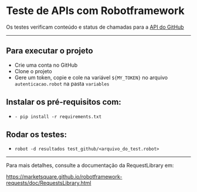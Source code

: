 # Teste de APIs com Robotframework

Os testes verificam conteúdo e status de chamadas para a [API do GitHub](https://docs.github.com/pt/rest)

***
## Para executar o projeto 
* Crie uma conta no GitHub
* Clone o projeto
* Gere um token, copie e cole na variável `${MY_TOKEN}` no arquivo `autenticacao.robot` na pasta `variables`

##  Instalar os pré-requisitos com:
* `- pip install -r requirements.txt`

## Rodar os testes:
* `robot -d resultados test_github/<arquivo_do_test.robot>`  

***

Para mais detalhes, consulte a documentação da RequestLibrary em: 

https://marketsquare.github.io/robotframework-requests/doc/RequestsLibrary.html